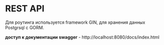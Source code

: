 # REST API 
Для роутинга используется framework GIN, для хранения данных Postgrsql c GORM.

**доступ к документации swagger** - http://localhost:8080/docs/index.html

